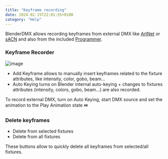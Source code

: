 ```yaml
---
title: "Keyframe recording"
date: 2024-02-15T22:01:55+0100
category: "Help"
---
```


BlenderDMX allows recording keyframes from external DMX like [ArtNet](../artnet) or [sACN](../sacn) and also from the included [Programmer](../programmer).

### Keyframe Recorder

![image](https://github.com/open-stage/blender-dmx/assets/3680926/4ede8b00-1a7a-4387-8145-edf67ef25ece)

- Add Keyframe allows to manually insert keyframes related to the fixture attributes, like intensity, color, gobo, beam...
- Auto Keying turns on Blender internal auto-keying + changes to fixtures attributes (intensity, colors, gobo, beam...) are also recorded.

To record external DMX, turn on Auto Keying, start DMX source and set the animation to the Play Animation state :play_or_pause_button: 

### Delete keyframes

- Delete from selected fixtures
- Delete from all fixtures

These buttons allow to quickly delete all keyframes from selected/all fixtures.

